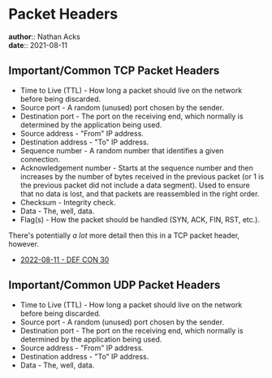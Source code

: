 # Packet Headers

**author**:: Nathan Acks  
**date**:: 2021-08-11

## Important/Common TCP Packet Headers

* Time to Live (TTL) - How long a packet should live on the network before being discarded.
* Source port - A random (unused) port chosen by the sender.
* Destination port - The port on the receiving end, which normally is determined by the application being used.
* Source address - "From" IP address.
* Destination address - "To" IP address.
* Sequence number - A random number that identifies a given connection.
* Acknowledgement number - Starts at the sequence number and then increases by the number of bytes received in the previous packet (or 1 is the previous packet did not include a data segment). Used to ensure that no data is lost, and that packets are reassembled in the right order.
* Checksum - Integrity check.
* Data - The, well, data.
* Flag(s) - How the packet should be handled (SYN, ACK, FIN, RST, etc.).

There's potentially *a lot* more detail then this in a TCP packet header, however.

* [2022-08-11 - DEF CON 30](../log/2022-08-11-def-con-30.md)

## Important/Common UDP Packet Headers

* Time to Live (TTL) - How long a packet should live on the network before being discarded.
* Source port - A random (unused) port chosen by the sender.
* Destination port - The port on the receiving end, which normally is determined by the application being used.
* Source address - "From" IP address.
* Destination address - "To" IP address.
* Data - The, well, data.

